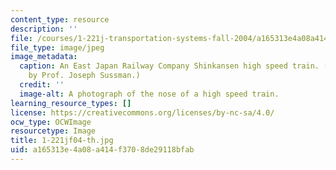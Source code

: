 ```yaml
---
content_type: resource
description: ''
file: /courses/1-221j-transportation-systems-fall-2004/a165313e4a08a414f3708de29118bfab_1-221jf04-th.jpg
file_type: image/jpeg
image_metadata:
  caption: An East Japan Railway Company Shinkansen high speed train. (Photograph
    by Prof. Joseph Sussman.)
  credit: ''
  image-alt: A photograph of the nose of a high speed train.
learning_resource_types: []
license: https://creativecommons.org/licenses/by-nc-sa/4.0/
ocw_type: OCWImage
resourcetype: Image
title: 1-221jf04-th.jpg
uid: a165313e-4a08-a414-f370-8de29118bfab
---
```

